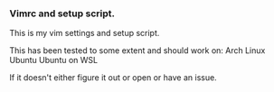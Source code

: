 ### Vimrc and setup script.

This is my vim settings and setup script.

This has been tested to some extent and should work on:
    Arch Linux
    Ubuntu
    Ubuntu on WSL

If it doesn't either figure it out or open or have an issue.
